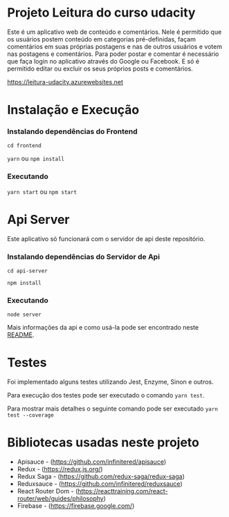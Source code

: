 # Projeto Leitura do curso udacity

Este é um aplicativo web de conteúdo e comentários. Nele é permitido que os usuários postem conteúdo em categorias pré-definidas, façam comentários em suas próprias postagens e nas de outros usuários e votem nas postagens e comentários. Para poder postar e comentar é necessário que faça login no aplicativo através do 
Google ou Facebook. E só é permitido editar ou excluir os seus próprios posts e comentários.

https://leitura-udacity.azurewebsites.net

# Instalação e Execução

### Instalando dependências do Frontend

`cd frontend`

`yarn` ou `npm install`

### Executando

`yarn start` ou `npm start`

# Api Server

Este aplicativo só funcionará com o servidor de api deste repositório. 

### Instalando dependências do Servidor de Api

`cd api-server`

`npm install`

### Executando

`node server`

Mais informações da api e como usá-la pode ser encontrado neste [README](https://github.com/enebeze/leitura-udacity/blob/master/api-server/README.md).

# Testes

Foi implementado alguns testes utilizando Jest, Enzyme, Sinon e outros.

Para execução dos testes pode ser executado o comando `yarn test`.

Para mostrar mais detalhes o seguinte comando pode ser executado `yarn test --coverage`

# Bibliotecas usadas neste projeto

* Apisauce - (https://github.com/infinitered/apisauce)
* Redux - (https://redux.js.org/)
* Redux Saga - (https://github.com/redux-saga/redux-saga)
* Reduxsauce - (https://github.com/infinitered/reduxsauce)
* React Router Dom - (https://reacttraining.com/react-router/web/guides/philosophy)
* Firebase - (https://firebase.google.com/)

